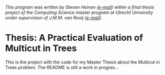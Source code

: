 *This program was written by Steven Heinen ([e-mail](<mailto:s.a.heinen@uu.nl>)) within a final thesis project of the Computing Science master program at Utrecht University under supervision of J.M.M. van Rooij ([e-mail](<mailto:j.m.m.vanrooij@uu.nl>)).*

# Thesis: A Practical Evaluation of Multicut in Trees
This is the project with the code for my Master Thesis about the Multicut in Trees problem.
The README is still a work in progres...